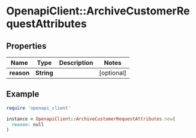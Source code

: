 # OpenapiClient::ArchiveCustomerRequestAttributes

## Properties

| Name | Type | Description | Notes |
| ---- | ---- | ----------- | ----- |
| **reason** | **String** |  | [optional] |

## Example

```ruby
require 'openapi_client'

instance = OpenapiClient::ArchiveCustomerRequestAttributes.new(
  reason: null
)
```

